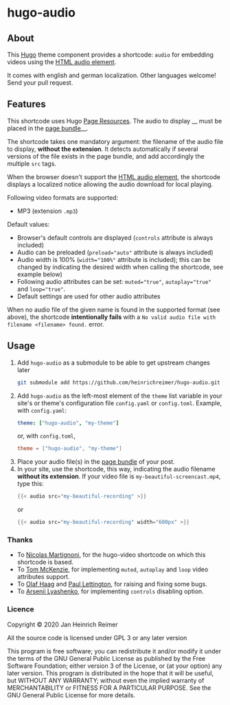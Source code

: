# hugo-audio

## About

This [Hugo](https://gohugo.io) theme component provides a shortcode: `audio` for embedding videos using
the [HTML audio element](https://developer.mozilla.org/en-US/docs/Web/HTML/Element/audio).

It comes with english and german localization. Other languages welcome! Send your pull request.

## Features

This shortcode uses Hugo [Page Resources](https://gohugo.io/content-management/page-resources/). The audio to display __
must be placed in the [page bundle](https://gohugo.io/content-management/page-bundles/)__.

The shortcode takes one mandatory argument: the filename of the audio file to display, __without the extension__. It
detects automatically if several versions of the file exists in the page bundle, and add accordingly the multiple `src`
tags.

When the browser doesn't support
the [HTML audio element](https://developer.mozilla.org/en-US/docs/Web/HTML/Element/audio), the shortcode displays a
localized notice allowing the audio download for local playing.

Following video formats are supported:

- MP3 (extension `.mp3`)

Default values:

- Browser's default controls are displayed (`controls` attribute is always included)
- Audio can be preloaded (`preload="auto"` attribute is always included)
- Audio width is 100% (`width="100%"` attribute is included); this can be changed by indicating the desired width when
  calling the shortcode, see example below)
- Following audio attributes can be set: `muted="true"`, `autoplay="true"` and `loop="true"`.
- Default settings are used for other audio attributes

When no audio file of the given name is found in the supported format (see above), the shortcode __intentionally fails__
with a `No valid audio file with filename <filename> found.` error.

## Usage

1. Add `hugo-audio` as a submodule to be able to get upstream changes later
    ```bash
    git submodule add https://github.com/heinrichreimer/hugo-audio.git themes/hugo-audio
    ```
2. Add `hugo-audio` as the left-most element of the `theme` list variable in your site's or theme's configuration
   file `config.yaml` or `config.toml`. Example, with `config.yaml`:
    ```yaml
    theme: ["hugo-audio", "my-theme"]
    ```
   or, with `config.toml`,
    ```toml
    theme = ["hugo-audio", "my-theme"]
    ```
3. Place your audio file(s) in the [page bundle](https://gohugo.io/content-management/page-bundles/) of your post.
4. In your site, use the shortcode, this way, indicating the audio filename __without its extension__. If your video
   file is `my-beautiful-screencast.mp4`, type this:
    ```go
    {{< audio src="my-beautiful-recording" >}}
    ```
   or
    ```go
    {{< audio src="my-beautiful-recording" width="600px" >}}
    ```

### Thanks

- To [Nicolas Martignoni](https://github.com/martignoni), for the hugo-video shortcode on which this shortcode is based.
- To [Tom McKenzie](https://github.com/grrowl), for implementing `muted`, `autoplay` and `loop` video attributes
  support.
- To [Olaf Haag](https://github.com/OlafHaag) and [Paul Lettington](https://github.com/plett), for raising and fixing
  some bugs.
- To [Arsenii Lyashenko](https://github.com/ark0f), for implementing `controls` disabling option.

### Licence

Copyright © 2020 Jan Heinrich Reimer

All the source code is licensed under GPL 3 or any later version

This program is free software; you can redistribute it and/or modify it under the terms of the GNU General Public
License as published by the Free Software Foundation; either version 3 of the License, or (at your option) any later
version. This program is distributed in the hope that it will be useful, but WITHOUT ANY WARRANTY; without even the
implied warranty of MERCHANTABILITY or FITNESS FOR A PARTICULAR PURPOSE. See the GNU General Public License for more
details.
